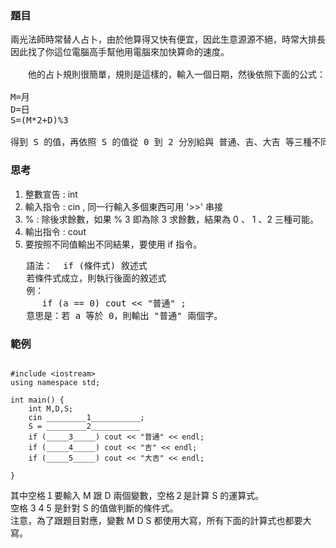 ### 題目
<pre>
兩光法師時常替人占卜，由於他算得又快有便宜，因此生意源源不絕，時常大排長龍，他想算 得更快一點，
因此找了你這位電腦高手幫他用電腦來加快算命的速度。

　　他的占卜規則很簡單，規則是這樣的，輸入一個日期，然後依照下面的公式：

M=月
D=日
S=(M*2+D)%3

得到 S 的值，再依照 S 的值從 0 到 2 分別給與 普通、吉、大吉 等三種不同的運勢
</pre>
### 思考

1. 整數宣告 : int
2. 輸入指令 : cin , 同一行輸入多個東西可用 '>>' 串接
3. % : 除後求餘數，如果 % 3 即為除 3 求餘數，結果為 0 、 1 、2 三種可能。
4. 輸出指令 : cout
5. 要按照不同值輸出不同結果，要使用 if 指令。<br>
<pre>
   語法：  if (條件式) 敘述式
   若條件式成立，則執行後面的敘述式
   例：
      if (a == 0) cout << "普通" ;
   意思是：若 a 等於 0，則輸出 "普通" 兩個字。
</pre>
### 範例

<pre><code>
#include &lt;iostream>
using namespace std;

int main() {
	int M,D,S;
	cin _________1___________;  
	S = _________2___________
	if (_____3_____) cout << "普通" << endl;
	if (_____4_____) cout << "吉" << endl;
	if (_____5_____) cout << "大吉" << endl;

} 
</code></pre>

其中空格１要輸入 M 跟 D 兩個變數，空格２是計算 S 的運算式。<br>
空格 3 4 5 是針對 S 的值做判斷的條件式。<br>
注意，為了跟題目對應，變數 M D S 都使用大寫，所有下面的計算式也都要大寫。
